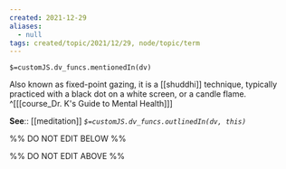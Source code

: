 ```yaml
---
created: 2021-12-29 
aliases:
  - null
tags: created/topic/2021/12/29, node/topic/term
---
```

`$=customJS.dv_funcs.mentionedIn(dv)`

Also known as fixed-point gazing, it is a [[shuddhi]] technique, typically practiced with a black dot on a white screen, or a candle flame.
 ^[[[course_Dr. K's Guide to Mental Health]]]

**See**:: [[meditation]]
*`$=customJS.dv_funcs.outlinedIn(dv, this)`*

%% DO NOT EDIT BELOW %%

%% DO NOT EDIT ABOVE %%
